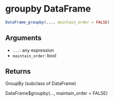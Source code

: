 # groupby DataFrame

```r
DataFrame_groupby(..., maintain_order = FALSE)
```

## Arguments

- `...`: any expression
- `maintain_order`: bool

## Returns

GroupBy (subclass of DataFrame)

DataFrame$groupby(..., maintain_order = FALSE)